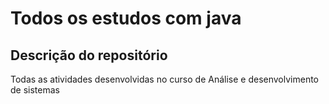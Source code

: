 Todos os estudos com java
==========================

Descrição do repositório
------------------------------

Todas as atividades desenvolvidas no curso de Análise e desenvolvimento de sistemas

